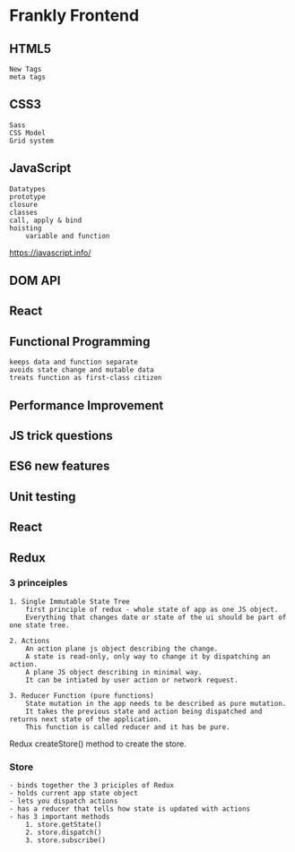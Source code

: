# Frankly Frontend

## HTML5
	New Tags
	meta tags


## CSS3
	Sass
	CSS Model
	Grid system

## JavaScript
	Datatypes
	prototype
	closure
	classes
	call, apply & bind
	hoisting 
		variable and function

https://javascript.info/


## DOM API

## React

## Functional Programming
	keeps data and function separate
	avoids state change and mutable data
	treats function as first-class citizen

## Performance Improvement

## JS trick questions

## ES6 new features

## Unit testing

## React 

## Redux

### 3 princeiples

	1. Single Immutable State Tree
		first principle of redux - whole state of app as one JS object. 
		Everything that changes date or state of the ui should be part of one state tree.

	2. Actions
		An action plane js object describing the change.
		A state is read-only, only way to change it by dispatching an action.
		A plane JS object describing in minimal way.
		It can be intiated by user action or network request.

	3. Reducer Function (pure functions)
		State mutation in the app needs to be described as pure mutation.
		It takes the previous state and action being dispatched and returns next state of the application.
		This function is called reducer and it has be pure.
	
Redux
createStore() method to create the store.

### Store
	- binds together the 3 priciples of Redux
	- holds current app state object
	- lets you dispatch actions
	- has a reducer that tells how state is updated with actions
	- has 3 important methods
		1. store.getState()
	  	2. store.dispatch()
	  	3. store.subscribe()
